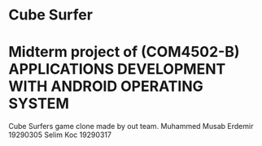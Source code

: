 # Cube Surfer
# Midterm project of (COM4502-B) APPLICATIONS DEVELOPMENT WITH ANDROID OPERATING SYSTEM

Cube Surfers game clone made by out team.
Muhammed Musab Erdemir 19290305
Selim Koc 19290317
